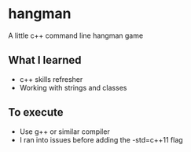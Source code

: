 # hangman
A little c++ command line hangman game

## What I learned
- c++ skills refresher
- Working with strings and classes

## To execute
- Use g++ or similar compiler
- I ran into issues before adding the -std=c++11 flag